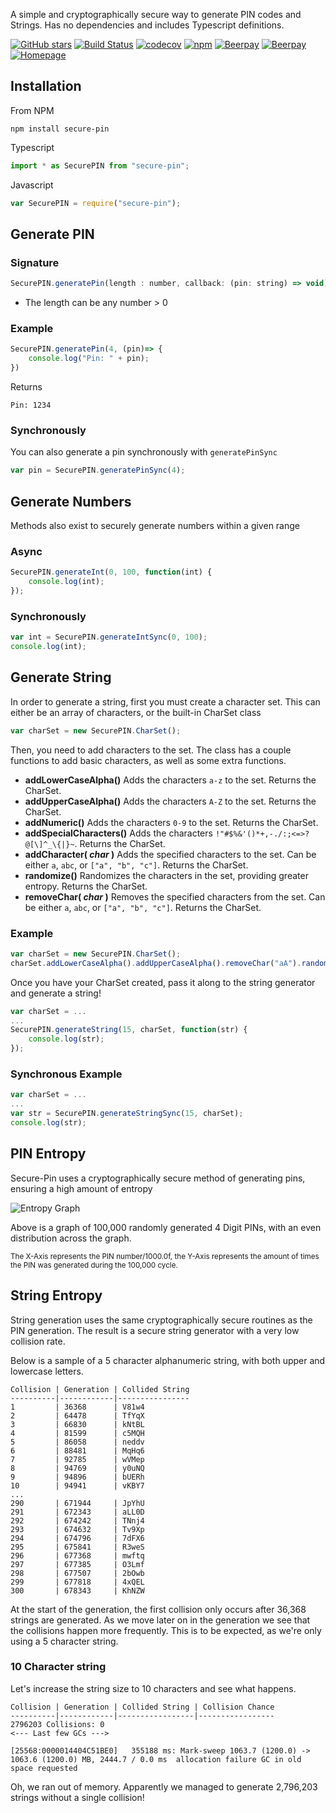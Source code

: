 A simple and cryptographically secure way to generate PIN codes and Strings. Has no dependencies and includes Typescript definitions.

[![GitHub stars](https://img.shields.io/github/stars/ozouai/node-secure-pin.svg)](https://github.com/ozouai/node-secure-pin/stargazers) [![Build Status](https://travis-ci.org/ozouai/node-secure-pin.svg?branch=master&style=flat-square)](https://travis-ci.org/ozouai/node-secure-pin) [![codecov](https://codecov.io/gh/ozouai/node-secure-pin/branch/master/graph/badge.svg)](https://codecov.io/gh/ozouai/node-secure-pin) [![npm](https://img.shields.io/npm/l/secure-pin.svg?style=flat)]() [![Beerpay](https://beerpay.io/ozouai/node-secure-pin/make-wish.svg)](https://beerpay.io/ozouai/node-secure-pin) [![Beerpay](https://beerpay.io/ozouai/node-secure-pin/badge.svg?style=flat)](https://beerpay.io/ozouai/node-secure-pin) [![Homepage](https://img.shields.io/badge/View-Homepage-blue.svg)](https://omarzouai.com/node/7)

## Installation

From NPM

```
npm install secure-pin
```

Typescript

```javascript
import * as SecurePIN from "secure-pin";
```

Javascript

```javascript
var SecurePIN = require("secure-pin");
```

## Generate PIN

### Signature

```javascript
SecurePIN.generatePin(length : number, callback: (pin: string) => void);
```

* The length can be any number > 0

### Example

```javascript
SecurePIN.generatePin(4, (pin)=> {
    console.log("Pin: " + pin);
})
```

Returns

```text
Pin: 1234
```

### Synchronously

You can also generate a pin synchronously with `generatePinSync`

```javascript
var pin = SecurePIN.generatePinSync(4);
```

## Generate Numbers

Methods also exist to securely generate numbers within a given range


### Async

```javascript
SecurePIN.generateInt(0, 100, function(int) {
    console.log(int);
});
```

### Synchronously

```javascript
var int = SecurePIN.generateIntSync(0, 100);
console.log(int);
```

## Generate String

In order to generate a string, first you must create a character set. This can either be an array of characters, or the built-in CharSet class

```javascript
var charSet = new SecurePIN.CharSet();
```

Then, you need to add characters to the set. The class has a couple functions to add basic characters, as well as some extra functions.

* **addLowerCaseAlpha()** Adds the characters `a-z` to the set. Returns the CharSet.
* **addUpperCaseAlpha()** Adds the characters `A-Z` to the set. Returns the CharSet.
* **addNumeric()** Adds the characters `0-9` to the set. Returns the CharSet.
* **addSpecialCharacters()** Adds the characters `!"#$%&'()*+,-./:;<=>?@[\]^_\{|}~`. Returns the CharSet.
* **addCharacter( *char* )** Adds the specified characters to the set. Can be either `a`, `abc`, or `["a", "b", "c"]`. Returns the CharSet.
* **randomize()** Randomizes the characters in the set, providing greater entropy. Returns the CharSet.
* **removeChar( *char* )** Removes the specified characters from the set. Can be either `a`, `abc`, or `["a", "b", "c"]`. Returns the CharSet.

### Example

```javascript
var charSet = new SecurePIN.CharSet();
charSet.addLowerCaseAlpha().addUpperCaseAlpha().removeChar("aA").randomize();
```

Once you have your CharSet created, pass it along to the string generator and generate a string!


```javascript
var charSet = ...
...
SecurePIN.generateString(15, charSet, function(str) {
	console.log(str);
});
```

### Synchronous Example

```javascript
var charSet = ...
...
var str = SecurePIN.generateStringSync(15, charSet);
console.log(str);
```

## PIN Entropy

Secure-Pin uses a cryptographically secure method of generating pins, ensuring a high amount of entropy 

![Entropy Graph](https://plot.ly/~zzarzzur/2.png)

Above is a graph of 100,000 randomly generated 4 Digit PINs, with an even distribution across the graph.

<small>The X-Axis represents the PIN number/1000.0f, the Y-Axis represents the amount of times the PIN was generated during the 100,000 cycle.</small>

## String Entropy

String generation uses the same cryptographically secure routines as the PIN generation. The result is a secure string generator with a very low collision rate.

Below is a sample of a 5 character alphanumeric string, with both upper and lowercase letters.

```
Collision | Generation | Collided String
----------|------------|----------------
1         | 36368      | V81w4
2         | 64478      | TfYqX
3         | 66830      | kNtBL
4         | 81599      | c5MQH
5         | 86058      | neddv
6         | 88481      | MqHq6
7         | 92785      | wVMep
8         | 94769      | y0uNQ
9         | 94896      | bUERh
10        | 94941      | vKBY7
...
290       | 671944     | JpYhU
291       | 672343     | aLL0D
292       | 674242     | TNnj4
293       | 674632     | Tv9Xp
294       | 674796     | 7dFX6
295       | 675841     | R3weS
296       | 677368     | mwftq
297       | 677385     | O3Lmf
298       | 677507     | 2bOwb
299       | 677818     | 4xQEL
300       | 678343     | KhNZW
```

At the start of the generation, the first collision only occurs after 36,368 strings are generated. As we move later on in the generation we see that the collisions happen more frequently. This is to be expected, as we're only using a 5 character string.

### 10 Character string

Let's increase the string size to 10 characters and see what happens.

```
Collision | Generation | Collided String | Collision Chance
----------|------------|-----------------|-----------------
2796203 Collisions: 0
<--- Last few GCs --->

[25568:0000014404C51BE0]   355188 ms: Mark-sweep 1063.7 (1200.0) -> 1063.6 (1200.0) MB, 2444.7 / 0.0 ms  allocation failure GC in old space requested
```

Oh, we ran out of memory. Apparently we managed to generate 2,796,203 strings without a single collision!